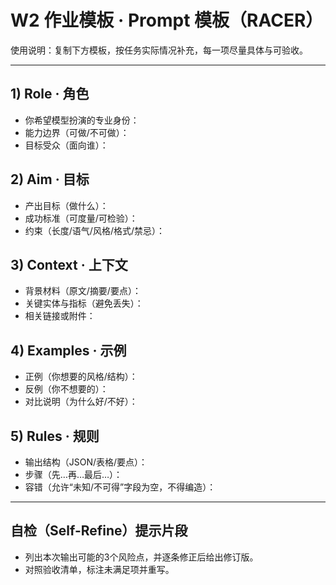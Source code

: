 # W2 作业模板 · Prompt 模板（RACER）

使用说明：复制下方模板，按任务实际情况补充，每一项尽量具体与可验收。

---

## 1) Role · 角色
- 你希望模型扮演的专业身份：
- 能力边界（可做/不可做）：
- 目标受众（面向谁）：

## 2) Aim · 目标
- 产出目标（做什么）：
- 成功标准（可度量/可检验）：
- 约束（长度/语气/风格/格式/禁忌）：

## 3) Context · 上下文
- 背景材料（原文/摘要/要点）：
- 关键实体与指标（避免丢失）：
- 相关链接或附件：

## 4) Examples · 示例
- 正例（你想要的风格/结构）：
- 反例（你不想要的）：
- 对比说明（为什么好/不好）：

## 5) Rules · 规则
- 输出结构（JSON/表格/要点）：
- 步骤（先…再…最后…）：
- 容错（允许“未知/不可得”字段为空，不得编造）：

---

## 自检（Self-Refine）提示片段
- 列出本次输出可能的3个风险点，并逐条修正后给出修订版。
- 对照验收清单，标注未满足项并重写。

